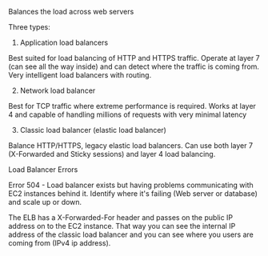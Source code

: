 Balances the load across web servers

Three types:

1. Application load balancers

Best suited for load balancing of HTTP and HTTPS traffic. Operate at layer 7 (can see all the way inside) and can detect where the traffic is coming from. Very intelligent load balancers with routing. 

2. Network load balancer

Best for TCP traffic where extreme performance is required. Works at layer 4 and capable of handling millions of requests with very minimal latency

3. Classic load balancer (elastic load balancer)

Balance HTTP/HTTPS, legacy elastic load balancers. Can use both layer 7 (X-Forwarded and Sticky sessions) and layer 4 load balancing. 

Load Balancer Errors

Error 504 - Load balancer exists but having problems communicating with EC2 instances behind it. Identify where it's failing (Web server or database) and scale up or down. 

The ELB has a X-Forwarded-For header and passes on the public IP address on to the EC2 instance. That way you can see the internal IP address of the classic load balancer and you can see where you users are coming from (IPv4 ip address).



